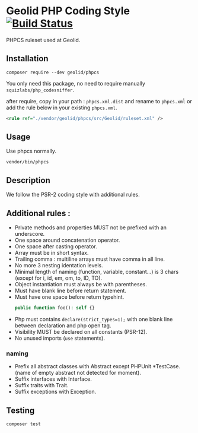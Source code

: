 # Geolid PHP Coding Style [![Build Status](https://travis-ci.org/Geolid/phpcs.svg?branch=master)](https://travis-ci.org/Geolid/phpcs)

PHPCS ruleset used at Geolid.

## Installation

    composer require --dev geolid/phpcs

You only need this package, no need to require manually `squizlabs/php_codesniffer`.

after require, copy in your path : `phpcs.xml.dist` and rename to `phpcs.xml̀`
or add the rule below in your existing `phpcs.xml`.

```xml
<rule ref="./vendor/geolid/phpcs/src/Geolid/ruleset.xml" />
```

## Usage

Use phpcs normally.

    vendor/bin/phpcs

## Description

We follow the PSR-2 coding style with additional rules.

## Additional rules :

 - Private methods and properties MUST not be prefixed with an underscore.
 - One space around concatenation operator.
 - One space after casting operator.
 - Array must be in short syntax.
 - Trailing comma : multiline arrays must have comma in all line.
 - No more 3 nesting identation levels.
 - Minimal length of naming (function, variable, constant...) is 3 chars (except for i, id, em, om, to, ID, TO).
 - Object instantiation must always be with parentheses.
 - Must have blank line before return statement.
 - Must have one space before return typehint.
    ```php
    public function foo(): self {}
    ```
 - Php must contains ```declare(strict_types=1);``` with one blank line between declaration and php open tag.
 - Visibility MUST be declared on all constants  (PSR-12).
 - No unused imports (`use` statements). 

### naming

 - Prefix all abstract classes with Abstract except PHPUnit *TestCase. (name of empty abstract not detected for moment).
 - Suffix interfaces with Interface.
 - Suffix traits with Trait.
 - Suffix exceptions with Exception.


## Testing

    composer test
